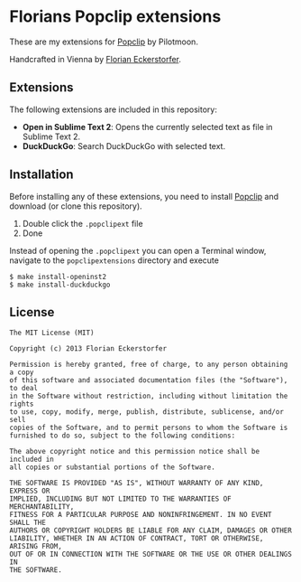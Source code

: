 Florians Popclip extensions
===========================

These are my extensions for [Popclip](http://pilotmoon.com/popclip/) by Pilotmoon.

Handcrafted in Vienna by [Florian Eckerstorfer](http://florianeckerstorfer.com).

Extensions
----------

The following extensions are included in this repository:

* **Open in Sublime Text 2**: Opens the currently selected text as file in Sublime Text 2.
* **DuckDuckGo**: Search DuckDuckGo with selected text.

Installation
------------

Before installing any of these extensions, you need to install [Popclip](http://shrt.at/MF) and download (or clone this repository).

1. Double click the `.popclipext` file
2. Done

Instead of opening the `.popclipext` you can open a Terminal window, navigate to the `popclipextensions` directory and execute

    $ make install-openinst2
    $ make install-duckduckgo


License
-------

    The MIT License (MIT)

    Copyright (c) 2013 Florian Eckerstorfer

    Permission is hereby granted, free of charge, to any person obtaining a copy
    of this software and associated documentation files (the "Software"), to deal
    in the Software without restriction, including without limitation the rights
    to use, copy, modify, merge, publish, distribute, sublicense, and/or sell
    copies of the Software, and to permit persons to whom the Software is
    furnished to do so, subject to the following conditions:

    The above copyright notice and this permission notice shall be included in
    all copies or substantial portions of the Software.

    THE SOFTWARE IS PROVIDED "AS IS", WITHOUT WARRANTY OF ANY KIND, EXPRESS OR
    IMPLIED, INCLUDING BUT NOT LIMITED TO THE WARRANTIES OF MERCHANTABILITY,
    FITNESS FOR A PARTICULAR PURPOSE AND NONINFRINGEMENT. IN NO EVENT SHALL THE
    AUTHORS OR COPYRIGHT HOLDERS BE LIABLE FOR ANY CLAIM, DAMAGES OR OTHER
    LIABILITY, WHETHER IN AN ACTION OF CONTRACT, TORT OR OTHERWISE, ARISING FROM,
    OUT OF OR IN CONNECTION WITH THE SOFTWARE OR THE USE OR OTHER DEALINGS IN
    THE SOFTWARE.
